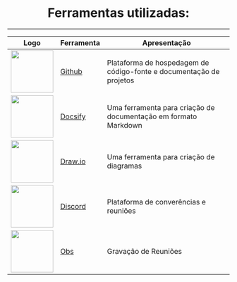 <center>

# Ferramentas utilizadas:

</center>

---

<div style="margin: 0 auto; width: fit-content; text-align: center;">

| Logo                                                                                | Ferramenta                           | Apresentação                                                        |
  |-------------------------------------------------------------------------------------|--------------------------------------|---------------------------------------------------------------------| 
| <img src="https://cdn-icons-png.flaticon.com/512/25/25231.png" style="width:10vw"/> | [Github](https://github.com/explore) | Plataforma de hospedagem de código-fonte e documentação de projetos | 
| <img src="https://img.stackshare.io/service/7055/docsify.png" style="width:10vw"/>  | [Docsify](https://docsify.js.org/#/)   | Uma ferramenta para criação de documentação em formato Markdown     |
| <img src="https://store-images.s-microsoft.com/image/apps.1409.13851527096222888.2b60149a-04a5-4578-a6b2-d7b7377332d5.c22d8e97-4d44-4304-9bd2-55f9d29c0f82" style="width:10vw"/>  | [Draw.io](draw.io)   | Uma ferramenta para criação de diagramas                            |
| <img src="https://cdn-icons-png.flaticon.com/512/3670/3670157.png" style="width:10vw"/>  | [Discord](https://discord.com/)   | Plataforma de converências e reuniões                               |
| <img src="https://images-eds-ssl.xboxlive.com/image?url=4rt9.lXDC4H_93laV1_eHM0OYfiFeMI2p9MWie0CvL99U4GA1gf6_kayTt_kBblFwHwo8BW8JXlqfnYxKPmmBQvgCTkr7JEQfCVbj.gkfqLpI0lnYbbE.Wt3_6Con9Z6nWlBHQUkk2dfPAhi5GabCLVOsXPfr0Zkz19qzrjwj_w-&format=source" style="width:10vw"/>  | [Obs](https://obsproject.com/pt-br/download)       | Gravação de Reuniões                                                |

</div>